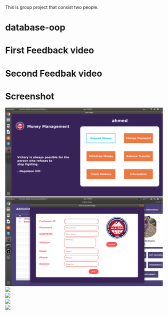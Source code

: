 This is group project that consist two people.
# database-oop
# First Feedback video
# Second Feedbak video
# Screenshot

![](screens/Screenshot%20from%202020-12-18%2019-32-13.png)   
![](screens/Screenshot%20from%202020-12-19%2014-00-52.png)   
![](screens/Screenshot%20from%202020-12-18%2019-01-20.png)   
![](screens/Screenshot%20from%202020-12-18%2019-01-29.png)   
![](screens/Screenshot%20from%202020-12-18%2019-01-40.png)   
![](screens/Screenshot%20from%202020-12-18%2019-01-53.png)   


